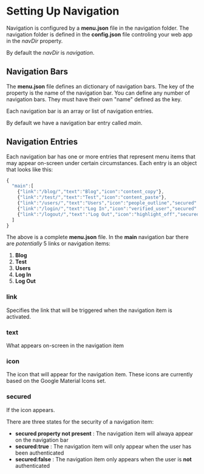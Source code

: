 # Setting Up Navigation

Navigation is configured by a **menu.json** file in the navigation folder.
The navigation folder is defined in the **config.json** file controling your 
web app in the *navDir* property.

By default the *navDir* is <root>*navigation*.

## Navigation Bars

The **menu.json** file defines an dictionary of navigation bars. The key of the
property is the name of the navigation bar. You can define any number of 
navigation bars. They must have their own "name" defined as the key.

Each navigation bar is an array or list of navigation entries.

By default we have a navigation bar entry called *main*.

## Navigation Entries

Each navigation bar has one or more entries that represent menu items that may
appear on-screen under certain circumstances. Each entry is an object that 
looks like this:

```javascript
{
  "main":[
    {"link":"/blog/","text":"Blog","icon":"content_copy"},
    {"link":"/test/","text":"Test","icon":"content_paste"},
    {"link":"/users/","text":"Users","icon":"people_outline","secured":true},
    {"link":"/login/","text":"Log In","icon":"verified_user","secured":false},
    {"link":"/logout/","text":"Log Out","icon":"highlight_off","secured":true}
  ]
}
```

The above is a complete **menu.json** file. In the **main** navigation bar 
there are *potentially* 5 links or navigation items: 

1. **Blog**
1. **Test**
1. **Users**
1. **Log In**
1. **Log Out**

### link

Specifies the link that will be triggered when the navigation item is activated.

### text

What appears on-screen in the navigation item

### icon

The icon that will appear for the navigation item. These icons are currently 
based on the Google Material Icons set.

### secured

If the icon appears.

There are three states for the security of a navigation item:

* **secured property not present** : The navigation item will alwaya appear on the navigation bar
* **secured:true** : The navigation item will only appear when the user has been authenticated
* **secured:false** : The navigation item only appears when the user is **not** authenticated
